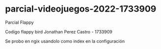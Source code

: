 # parcial-videojuegos-2022-1733909
Parcial Flappy

Codigo flappy bird
Jonathan Perez Castro - 1733909

Se probo en ngix usandolo como index en la configuración

